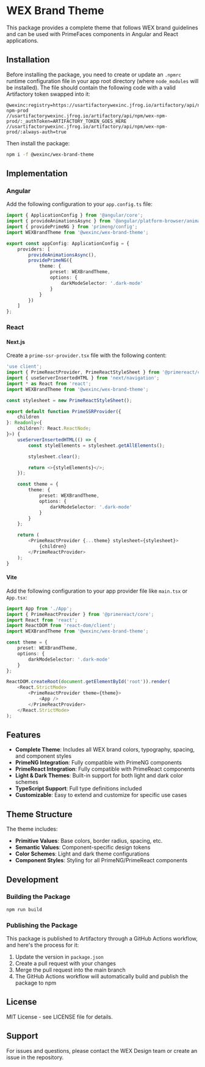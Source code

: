 # WEX Brand Theme

This package provides a complete theme that follows WEX brand guidelines and can be used with PrimeFaces components in Angular and React applications.

## Installation

Before installing the package, you need to create or update an `.npmrc` runtime configuration file in your app root directory (where `node_modules` will be installed). The file should contain the following code with a valid Artifactory token swapped into it:

```
@wexinc:registry=https://usartifactorywexinc.jfrog.io/artifactory/api/npm/wex-npm-prod
//usartifactorywexinc.jfrog.io/artifactory/api/npm/wex-npm-prod/:_authToken=ARTIFACTORY_TOKEN_GOES_HERE
//usartifactorywexinc.jfrog.io/artifactory/api/npm/wex-npm-prod/:always-auth=true
```

Then install the package:

```bash
npm i -f @wexinc/wex-brand-theme
```

## Implementation

### Angular

Add the following configuration to your `app.config.ts` file:

```typescript
import { ApplicationConfig } from '@angular/core';
import { provideAnimationsAsync } from '@angular/platform-browser/animations/async';
import { providePrimeNG } from 'primeng/config';
import WEXBrandTheme from '@wexinc/wex-brand-theme';

export const appConfig: ApplicationConfig = {
    providers: [
        provideAnimationsAsync(),
        providePrimeNG({
            theme: {
                preset: WEXBrandTheme,
                options: {
                    darkModeSelector: '.dark-mode'
                }
            }
        })
    ]
};
```

### React

#### Next.js

Create a `prime-ssr-provider.tsx` file with the following content:

```typescript
'use client';
import { PrimeReactProvider, PrimeReactStyleSheet } from '@primereact/core';
import { useServerInsertedHTML } from 'next/navigation';
import * as React from 'react';
import WEXBrandTheme from '@wexinc/wex-brand-theme';

const stylesheet = new PrimeReactStyleSheet();

export default function PrimeSSRProvider({
    children
}: Readonly<{
    children?: React.ReactNode;
}>) {
    useServerInsertedHTML(() => {
        const styleElements = stylesheet.getAllElements();

        stylesheet.clear();

        return <>{styleElements}</>;
    });

    const theme = {
        theme: {
            preset: WEXBrandTheme,
            options: {
                darkModeSelector: '.dark-mode'
            }
        }
    };

    return (
        <PrimeReactProvider {...theme} stylesheet={stylesheet}>
            {children}
        </PrimeReactProvider>
    );
}
```

#### Vite

Add the following configuration to your app provider file like `main.tsx` or `App.tsx`:

```typescript
import App from './App';
import { PrimeReactProvider } from '@primereact/core';
import React from 'react';
import ReactDOM from 'react-dom/client';
import WEXBrandTheme from '@wexinc/wex-brand-theme';

const theme = {
    preset: WEXBrandTheme,
    options: {
        darkModeSelector: '.dark-mode'
    }
};

ReactDOM.createRoot(document.getElementById('root')).render(
    <React.StrictMode>
        <PrimeReactProvider theme={theme}>
            <App />
        </PrimeReactProvider>
    </React.StrictMode>
);
```

## Features

- **Complete Theme**: Includes all WEX brand colors, typography, spacing, and component styles
- **PrimeNG Integration**: Fully compatible with PrimeNG components
- **PrimeReact Integration**: Fully compatible with PrimeReact components
- **Light & Dark Themes**: Built-in support for both light and dark color schemes
- **TypeScript Support**: Full type definitions included
- **Customizable**: Easy to extend and customize for specific use cases

## Theme Structure

The theme includes:

- **Primitive Values**: Base colors, border radius, spacing, etc.
- **Semantic Values**: Component-specific design tokens
- **Color Schemes**: Light and dark theme configurations
- **Component Styles**: Styling for all PrimeNG/PrimeReact components

## Development

### Building the Package

```bash
npm run build
```

### Publishing the Package

This package is published to Artifactory through a GitHub Actions workflow, and here's the process for it:

1. Update the version in `package.json`
2. Create a pull request with your changes
3. Merge the pull request into the main branch
4. The GitHub Actions workflow will automatically build and publish the package to npm

## License

MIT License - see LICENSE file for details.

## Support

For issues and questions, please contact the WEX Design team or create an issue in the repository. 